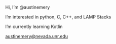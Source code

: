 Hi, I’m @austinemery

I’m interested in python, C, C++, and LAMP Stacks

I’m currently learning Kotlin

austinemery@nevada.unr.edu
